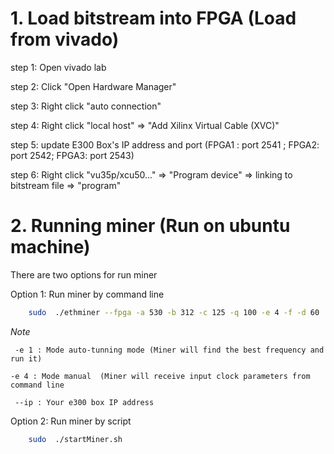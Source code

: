 # 1. Load bitstream into FPGA (Load from vivado)

step 1: Open vivado lab

step 2: Click "Open Hardware Manager"

step 3: Right click "auto connection"

step 4: Right click "local host" => "Add Xilinx Virtual Cable (XVC)"

step 5: update E300 Box's IP address and port  (FPGA1 : port 2541 ; FPGA2: port 2542; FPGA3: port 2543)

step 6: Right click "vu35p/xcu50..." => "Program device" => linking to bitstream file => "program"


# 2. Running miner (Run on ubuntu machine)
There are two options for run miner

Option 1: Run miner by command line
```bash
	sudo  ./ethminer --fpga -a 530 -b 312 -c 125 -q 100 -e 4 -f -d 60  -P stratum1+tcp://0x2784685ba4a940406b185f945c26104d64f7562e.vu35p@eth-na.f2pool.com:6688  --ip 192.168.1.62
```
_Note_ 
 
 ` -e 1 : Mode auto-tunning mode (Miner will find the best frequency and run it)`

 ` -e 4 : Mode manual  (Miner will receive input clock parameters from command line `
 
 ` --ip : Your e300 box IP address`


Option 2: Run miner by script
```bash
	sudo  ./startMiner.sh
```


